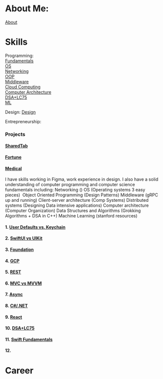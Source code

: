 # About Me:
[About](career.md)

# Skills  
Programming:  
[Fundamentals](fundamentals.md)  
[OS](os.md)  
[Networking](networking.md)  
[OOP](oop.md)  
[Middleware](middleware.md)  
[Cloud Computing](cloud.md)  
[Computer Architecture](comparch.md)  
[DSA+LC75](dsalc.md)  
[ML](ml.md)

Design:
[Design](design.md)

Entrepreneurship:


### Projects
#### [SharedTab](sharedtab.md)
#### [Fortune](fortune.md)
#### [Medical](medical.md)


I have skills working in Figma, work experience in design. I also have a solid understanding of computer programming and computer science fundamentals including: Networking () OS (Operating systems 3 easy pieces)  Object Oriented Programming (Design Patterns) Middleware (gRPC up and running) Client-server architecture (Comp Systems) Distributed systems (Designing Data intensive applications) Computer architecture (Computer Organization) Data Structures and Algorithms (Grokking Algorithms + DSA in C++) Machine Learning (stanford resources)



#### 1. [User Defaults vs. Keychain](first.md)
#### 2. [SwiftUI vs UIKit](second.md)
#### 3. [Foundation](foundation.md)
#### 4. [GCP](gcp.md)
#### 5. [REST](rest.md)
#### 6. [MVC vs MVVM](mvcmvvm.md)
#### 7. [Async](async.md)
#### 8. [C#/.NET](cnet.md)
#### 9. [React](react.md)
#### 10. [DSA+LC75](dsalc.md)
#### 11. [Swift Fundamentals](swift.md)
#### 12. 
# Career



